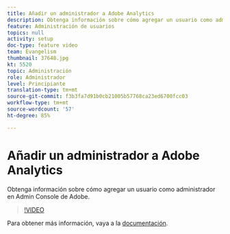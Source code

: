 ```yaml
---
title: Añadir un administrador a Adobe Analytics
description: Obtenga información sobre cómo agregar un usuario como administrador en Admin Console de Adobe.
feature: Administración de usuarios
topics: null
activity: setup
doc-type: feature video
team: Evangelism
thumbnail: 37648.jpg
kt: 5520
topic: Administración
role: Administrador
level: Principiante
translation-type: tm+mt
source-git-commit: f3b3fa7d91b0cb21005b57768ca23ed6700fcc03
workflow-type: tm+mt
source-wordcount: '57'
ht-degree: 85%

---
```



# Añadir un administrador a Adobe Analytics

Obtenga información sobre cómo agregar un usuario como administrador en Admin Console de Adobe.

>[!VIDEO](https://video.tv.adobe.com/v/37648/?quality=12&learn=on)

Para obtener más información, vaya a la [documentación](https://helpx.adobe.com/es/enterprise/using/admin-console.html).
